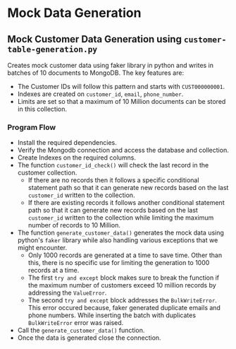 # Mock Data Generation

## Mock Customer Data Generation using ```customer-table-generation.py```
Creates mock customer data using faker library in python and writes in batches of 10 documents to MongoDB. The key features are:
- The Customer IDs will follow this pattern and starts with ```CUST000000001```.
- Indexes are created on ```customer_id```, ```email```, ```phone_number```.
- Limits are set so that a maximum of 10 Million documents can be stored in this collection.

### Program Flow
- Install the required dependencies.
- Verify the Mongodb connection and access the database and collection.
- Create Indexes on the required columns.
- The function ```customer_id_check()``` will check the last record in the customer collection.
    - If there are no records then it follows a specific conditional statement path so that it can generate new records based on the last ```customer_id``` written to the collection.
    - If there are existing records it follows another conditional statement path so that it can generate new records based on the last ```customer_id``` written to the collection while limiting the maximum number of records to 10 Million.
- The function ```generate_customer_data()``` generates the mock data using python's ```faker``` library while also handling various exceptions that we might encounter.
    - Only 1000 records are generated at a time to save time. Other than this, there is no specific use for limiting the generation to 1000 records at a time.
    - The first ```try and except``` block makes sure to break the function if the maximum number of customers exceed 10 million records by addressing the ```ValueError```.
    - The second ```try and except``` block addresses the ```BulkWriteError```. This error occured because, faker generated duplicate emails and phone numbers. While inserting the batch with duplicates ```BulkWriteError``` error was raised.
- Call the ```generate_customer_data()``` function.
- Once the data is generated close the connection.